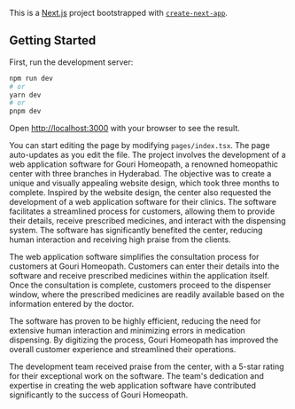 This is a [Next.js](https://nextjs.org/) project bootstrapped with [`create-next-app`](https://github.com/vercel/next.js/tree/canary/packages/create-next-app).

## Getting Started

First, run the development server:

```bash
npm run dev
# or
yarn dev
# or
pnpm dev
```

Open [http://localhost:3000](http://localhost:3000) with your browser to see the result.

You can start editing the page by modifying `pages/index.tsx`. The page auto-updates as you edit the file.
The project involves the development of a web application software for Gouri Homeopath, a renowned homeopathic center with three branches in Hyderabad. The objective was to create a unique and visually appealing website design, which took three months to complete. Inspired by the website design, the center also requested the development of a web application software for their clinics. The software facilitates a streamlined process for customers, allowing them to provide their details, receive prescribed medicines, and interact with the dispensing system. The software has significantly benefited the center, reducing human interaction and receiving high praise from the clients.

The web application software simplifies the consultation process for customers at Gouri Homeopath. Customers can enter their details into the software and receive prescribed medicines within the application itself. Once the consultation is complete, customers proceed to the dispenser window, where the prescribed medicines are readily available based on the information entered by the doctor.

The software has proven to be highly efficient, reducing the need for extensive human interaction and minimizing errors in medication dispensing. By digitizing the process, Gouri Homeopath has improved the overall customer experience and streamlined their operations.

The development team received praise from the center, with a 5-star rating for their exceptional work on the software. The team's dedication and expertise in creating the web application software have contributed significantly to the success of Gouri Homeopath.
